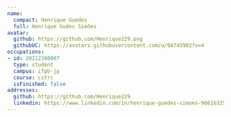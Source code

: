 ```yaml
---
name:
  compact: Henrique Guedes
  full: Henrique Gudes Simões
avatar:
  github: https://github.com/Henrique229.png
  githubUC: https://avatars.githubusercontent.com/u/94745902?v=4
occupations:
- id: 20212380007
  type: student
  campus: ifpb-jp
  course: cstrc
  isFinished: false
addresses:
  github: https://github.com/Henrique229
  linkedin: https://www.linkedin.com/in/henrique-guedes-simoes-9661b3253
---
```


